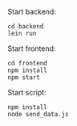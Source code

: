 Start backend:

```
cd backend
lein run
```

Start frontend:

```
cd frontend
npm install
npm start
```

Start script:

```
npm install
node send_data.js
```
